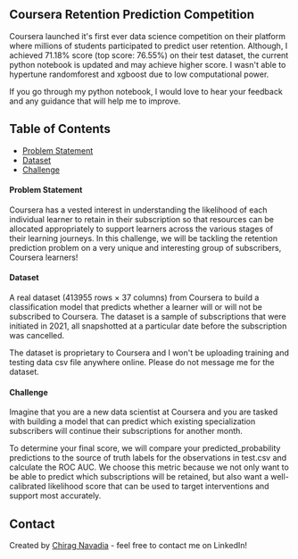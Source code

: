 ## Coursera Retention Prediction Competition

Coursera launched it's first ever data science competition on their platform where millions of students participated to predict user retention. 
Although, I achieved 71.18% score (top score: 76.55%) on their test dataset, the current python notebook is updated and may achieve higher score. I wasn't able to hypertune randomforest and xgboost due to low computational power.

If you go through my python notebook, I would love to hear your feedback and any guidance that will help me to improve. 


## Table of Contents
* [Problem Statement](#problem-statement)
* [Dataset](#dataset)
* [Challenge](#challenge)


#### Problem Statement
Coursera has a vested interest in understanding the likelihood of each individual learner to retain in their subscription so that resources can be allocated appropriately to support learners across the various stages of their learning journeys. In this challenge, we will be tackling the retention prediction problem on a very unique and interesting group of subscribers, Coursera learners!

#### Dataset
A real dataset (413955 rows × 37 columns) from Coursera to build a classification model that predicts whether a learner will or will not be subscribed to Coursera. The dataset is a sample of subscriptions that were initiated in 2021, all snapshotted at a particular date before the subscription was cancelled.

The dataset is proprietary to Coursera and I won't be uploading training and testing data csv file anywhere online. Please do not message me for the dataset.

#### Challenge
Imagine that you are a new data scientist at Coursera and you are tasked with building a model that can predict which existing specialization subscribers will continue their subscriptions for another month. 

To determine your final score, we will compare your predicted_probability predictions to the source of truth labels for the observations in test.csv and calculate the ROC AUC. We choose this metric because we not only want to be able to predict which subscriptions will be retained, but also want a well-calibrated likelihood score that can be used to target interventions and support most accurately.

## Contact
Created by [Chirag Navadia](https://www.linkedin.com/in/cnavadia/) - feel free to contact me on LinkedIn!
